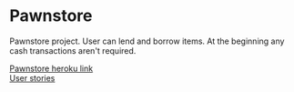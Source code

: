 # Pawnstore  
Pawnstore project. User can lend and borrow items. At the beginning any cash transactions aren't required.

[Pawnstore heroku link](https://pawnstore.herokuapp.com/)  
[User stories](https://github.com/uberballo/Pawnstore/blob/master/documentation/userStories.md)  
